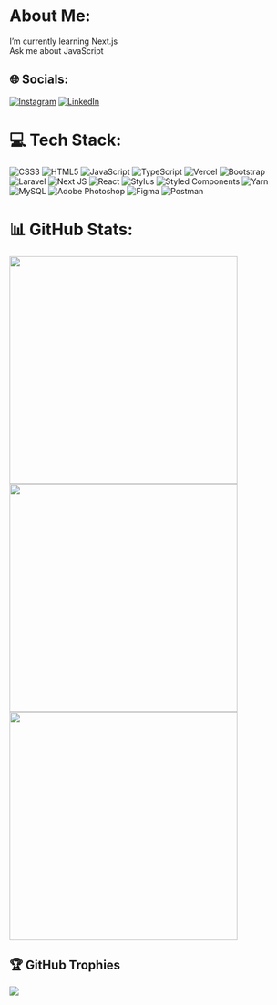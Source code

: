 # About Me:
I’m currently learning Next.js
<br>
Ask me about JavaScript


## 🌐 Socials:
[![Instagram](https://img.shields.io/badge/Instagram-%23E4405F.svg?logo=Instagram&logoColor=white)](https://instagram.com/obrenoalvim) [![LinkedIn](https://img.shields.io/badge/LinkedIn-%230077B5.svg?logo=linkedin&logoColor=white)](https://linkedin.com/in/brenoalvim) 

# 💻 Tech Stack:
![CSS3](https://img.shields.io/badge/css3-%231572B6.svg?style=for-the-badge&logo=css3&logoColor=white) ![HTML5](https://img.shields.io/badge/html5-%23E34F26.svg?style=for-the-badge&logo=html5&logoColor=white) ![JavaScript](https://img.shields.io/badge/javascript-%23323330.svg?style=for-the-badge&logo=javascript&logoColor=%23F7DF1E) ![TypeScript](https://img.shields.io/badge/typescript-%23007ACC.svg?style=for-the-badge&logo=typescript&logoColor=white) ![Vercel](https://img.shields.io/badge/vercel-%23000000.svg?style=for-the-badge&logo=vercel&logoColor=white) ![Bootstrap](https://img.shields.io/badge/bootstrap-%23563D7C.svg?style=for-the-badge&logo=bootstrap&logoColor=white) ![Laravel](https://img.shields.io/badge/laravel-%23FF2D20.svg?style=for-the-badge&logo=laravel&logoColor=white) ![Next JS](https://img.shields.io/badge/Next-black?style=for-the-badge&logo=next.js&logoColor=white) ![React](https://img.shields.io/badge/react-%2320232a.svg?style=for-the-badge&logo=react&logoColor=%2361DAFB) ![Stylus](https://img.shields.io/badge/stylus-%23ff6347.svg?style=for-the-badge&logo=stylus&logoColor=white) ![Styled Components](https://img.shields.io/badge/styled--components-DB7093?style=for-the-badge&logo=styled-components&logoColor=white) ![Yarn](https://img.shields.io/badge/yarn-%232C8EBB.svg?style=for-the-badge&logo=yarn&logoColor=white) ![MySQL](https://img.shields.io/badge/mysql-%2300f.svg?style=for-the-badge&logo=mysql&logoColor=white) ![Adobe Photoshop](https://img.shields.io/badge/adobephotoshop-%2331A8FF.svg?style=for-the-badge&logo=adobephotoshop&logoColor=white) 	![Figma](https://img.shields.io/badge/figma-%23F24E1E.svg?style=for-the-badge&logo=figma&logoColor=white) ![Postman](https://img.shields.io/badge/Postman-FF6C37?style=for-the-badge&logo=postman&logoColor=white)
# 📊 GitHub Stats:

<img src="https://github-readme-stats.vercel.app/api?username=brenoalvim&theme=react&hide_border=true&include_all_commits=true&count_private=true" width="400px">

<img src="https://github-readme-streak-stats.herokuapp.com/?user=brenoalvim&theme=react&hide_border=true" width="400px">

<img src="https://github-readme-stats.vercel.app/api/top-langs/?username=brenoalvim&theme=react&hide_border=true&include_all_commits=true&count_private=true&layout=compact&langs_count=10" width="400px">


## 🏆 GitHub Trophies
![](https://github-profile-trophy.vercel.app/?username=brenoalvim&theme=discord&no-frame=true&no-bg=true&margin-w=4)
